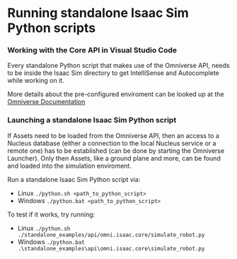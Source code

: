 # Running standalone Isaac Sim Python scripts
### Working with the Core API in Visual Studio Code

Every standalone Python script that makes use of the Omniverse API, needs to be inside the Isaac Sim directory to get IntelliSense and Autocomplete while working on it.

More details about the pre-configured enviroment can be looked up at the [Omniverse Documentation](https://docs.omniverse.nvidia.com/app_isaacsim/app_isaacsim/manual_standalone_python.html)
### Launching a standalone Isaac Sim Python script
If Assets need to be loaded from the Omniverse API, then an access to a Nucleus database (either a connection to the local Nucleus service or a remote one) has to be established (can be done by starting the Omniverse Launcher). Only then Assets, like a ground plane and more, can be found and loaded into the simulation enviroment.

Run a standalone Isaac Sim Python script via:
* Linux `./python.sh <path_to_python_script>`
* Windows `./python.bat <path_to_python_script>`

To test if it works, try running: 
* Linux
`./python.sh ./standalone_examples/api/omni.isaac.core/simulate_robot.py`
* Windows
`./python.bat .\standalone_examples\api\omni.isaac.core\simulate_robot.py`